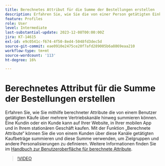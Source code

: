 ```yaml
---
title: Berechnetes Attribut für die Summe der Bestellungen erstellen
description: Erfahren Sie, wie Sie die von einer Person getätigten Einkäufe über mehrere Vertriebskanäle hinweg mithilfe von berechneten Attributen summieren können.
feature: Profiles
role: User
level: Intermediate
last-substantial-update: 2023-12-08T00:00:00Z
jira: KT-14615
exl-id: e9c0541c-f674-4f50-8ed4-5048fd3dec5d
source-git-commit: eae0910e2475ce20f7afd289005b6a8869eaa210
workflow-type: tm+mt
source-wordcount: '113'
ht-degree: 16%

---
```


# Berechnetes Attribut für die Summe der Bestellungen erstellen

Erfahren Sie, wie Sie mithilfe berechneter Attribute die von einem Benutzer getätigten Käufe über mehrere Vertriebskanäle hinweg summieren können. Eine Kundin oder ein Kunde kann auf Ihrer Website, in Ihrer mobilen App und in Ihrem stationären Geschäft kaufen. Mit der Funktion „Berechnete Attribute“ können Sie die von einem Kunden über diese Kanäle getätigten Kaufbeträge summieren und diese Summe verwenden, um Zielgruppen und andere Personalisierungen zu definieren. Weitere Informationen finden Sie im [Handbuch zur Benutzeroberfläche für berechnete Attribute](https://experienceleague.adobe.com/docs/experience-platform/profile/computed-attributes/ui.html?).

>[!VIDEO](https://video.tv.adobe.com/v/3425899?learn=on)
